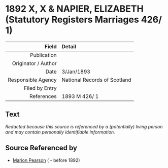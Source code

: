 ﻿---
layout: page
permalink: /sources/s51257863
---

# 1892 X, X & NAPIER, ELIZABETH (Statutory Registers Marriages 426/ 1)

Field | Detail
---:|:---
Publication | 
Originator / Author | 
Date | 3/Jan/1893
Responsible Agency | National Records of Scotland
Filed by Entry | 
References | 1893 M 426/ 1

## Text

_Redacted because this source is referenced by a (potentially) living person and may contain personally identifiable information._

## Source Referenced by

* [Marion Pearson](../people/@82667928@-marion-pearson-b-d1892.md) ( - before 1892)
